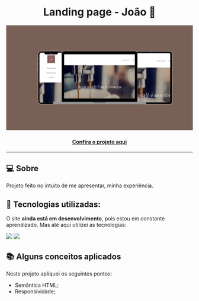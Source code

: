 <h1 align="center">Landing page - João 👾</h1>

![Imagem do projeto finalizado](projeto-landing-page.png)

<h4 align="center"><a href="https://jedev1.github.io/landing-page-cafe/">Confira o projeto aqui</a></h4>

---

## 💻 Sobre

Projeto feito no intuito de me apresentar, minha experiência.

## 🧠 Tecnologias utilizadas:

O site **ainda está em desenvolvimento**, pois estou em constante aprendizado. Mas até aqui utilizei as tecnologias:

<div>
    <img src="https://img.shields.io/badge/HTML5-E34F26?style=for-the-badge&logo=html5&logoColor=white" />
    <img src="https://img.shields.io/badge/CSS3-1572B6?style=for-the-badge&logo=css3&logoColor=white" />
</div>

## 📚 Alguns conceitos aplicados

Neste projeto apliquei os seguintes pontos:
+ Semântica HTML;
+ Responsividade;
